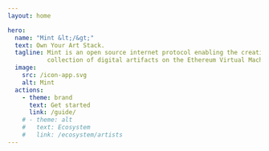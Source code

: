 ```yaml
---
layout: home

hero:
  name: "Mint &lt;/&gt;"
  text: Own Your Art Stack.
  tagline: Mint is an open source internet protocol enabling the creation and
           collection of digital artifacts on the Ethereum Virtual Machine.
  image:
    src: /icon-app.svg
    alt: Mint
  actions:
    - theme: brand
      text: Get started
      link: /guide/
    # - theme: alt
    #   text: Ecosystem
    #   link: /ecosystem/artists
---
```



